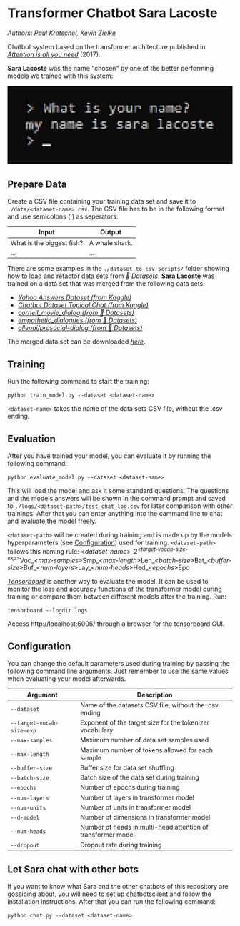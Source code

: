 # Transformer Chatbot Sara Lacoste

_Authors: [Paul Kretschel](https://github.com/paulkre), [Kevin Zielke](https://github.com/Knerten0815)_

Chatbot system based on the transformer architecture published in [_Attention is all you need_](https://arxiv.org/abs/1706.03762) (2017).

**Sara Lacoste** was the name "chosen" by one of the better performing models we trained with this system:

![Birth of Sara Lacoste](https://github.com/ZDDduesseldorf/chatting-chatbots/blob/optimus_fine/chatbots/transformer_chatbot/docs/birth-of-sara-lacoste.png)

## Prepare Data

Create a CSV file containing your training data set and save it to `./data/<dataset-name>.csv`. The CSV file has to be in the following format and use semicolons (;) as seperators:

| Input | Output |
| - | - |
| What is the biggest fish? | A whale shark. |
| ... | ... |

There are some examples in the `./dataset_to_csv_scripts/` folder showing how to load and refactor data sets from [_🤗 Datasets_](https://huggingface.co/docs/datasets/index).
**Sara Lacoste** was trained on a data set that was merged from the following data sets:

- [_Yahoo Answers Dataset (from Kaggle)_](https://www.kaggle.com/datasets/jarupula/yahoo-answers-dataset)
- [_Chatbot Dataset Topical Chat (from Kaggle)_](https://www.kaggle.com/datasets/arnavsharmaas/chatbot-dataset-topical-chat)
- [_cornell_movie_dialog (from 🤗 Datasets)_](https://huggingface.co/datasets/cornell_movie_dialog)
- [_empathetic_dialogues (from 🤗 Datasets)_](https://huggingface.co/datasets/empathetic_dialogues)
- [_allenai/prosocial-dialog (from 🤗 Datasets)_](https://huggingface.co/datasets/allenai/prosocial-dialog)

The merged data set can be downloaded [_here_](https://fhd.sharepoint.com/:u:/r/teams/Chatbotsdiesmartsind/Freigegebene%20Dokumente/General/Datensaetze/merged.csv.zip?csf=1&web=1&e=jTSgxU).

## Training

Run the following command to start the training:

```
python train_model.py --dataset <dataset-name>
```

``<dataset-name>`` takes the name of the data sets CSV file, without the .csv ending.

## Evaluation

After you have trained your model, you can evaluate it by running the following command:

```
python evaluate_model.py --dataset <dataset-name>
```

This will load the model and ask it some standard questions. The questions and the models answers will be shown in the command prompt and saved to `./logs/<dataset-path>/test_chat_log.csv` for later comparison with other trainings. After that you can enter anything into the cammand line to chat and evaluate the model freely.

``<dataset-path>`` will be created during training and is made up by the models hyperparameters (see [Configuration](#configuration)) used for training.
``<dataset-path>`` follows this naming rule: \<*dataset-name*\>\_2<sup>\<*target-vocab-size-exp*\></sup>Voc\_\<*max-samples*\>Smp\_\<*max-length*\>Len\_\<*batch-size*\>Bat\_\<*buffer-size*\>Buf\_\<*num-layers*\>Lay\_\<*num-heads*\>Hed\_\<*epochs*\>Epo

[_Tensorboard_](https://www.tensorflow.org/tensorboard) is another way to evaluate the model. It can be used to monitor the loss and accuracy functions of the transformer model during training or compare them between different models after the training. Run:

```
tensorboard --logdir logs
```

Access http://localhost:6006/ through a browser for the tensorboard GUI.

## Configuration

You can change the default parameters used during training by passing the following command line arguments. Just remember to use the same values when evaluating your model afterwards.

| Argument | Description |
| - | - |
| `--dataset` | Name of the datasets CSV file, without the .csv ending |
| `--target-vocab-size-exp` | Exponent of the target size for the tokenizer vocabulary |
| `--max-samples` | Maximum number of data set samples used |
| `--max-length` | Maximum number of tokens allowed for each sample |
| `--buffer-size` | Buffer size for data set shuffling |
| `--batch-size` | Batch size of the data set during training |
| `--epochs` | Number of epochs during training |
| `--num-layers` | Number of layers in transformer model |
| `--num-units` | Number of units in transformer model |
| `--d-model` | Number of dimensions in transformer model |
| `--num-heads` | Number of heads in multi-head attention of transformer model |
| `--dropout` | Dropout rate during training |

## Let Sara chat with other bots

If you want to know what Sara and the other chatbots of this repository are gossiping about, you will need to set up [chatbotsclient](https://github.com/Robstei/chatbotsclient) and follow the installation instructions. After that you can run the following command:

```
python chat.py --dataset <dataset-name>
```
